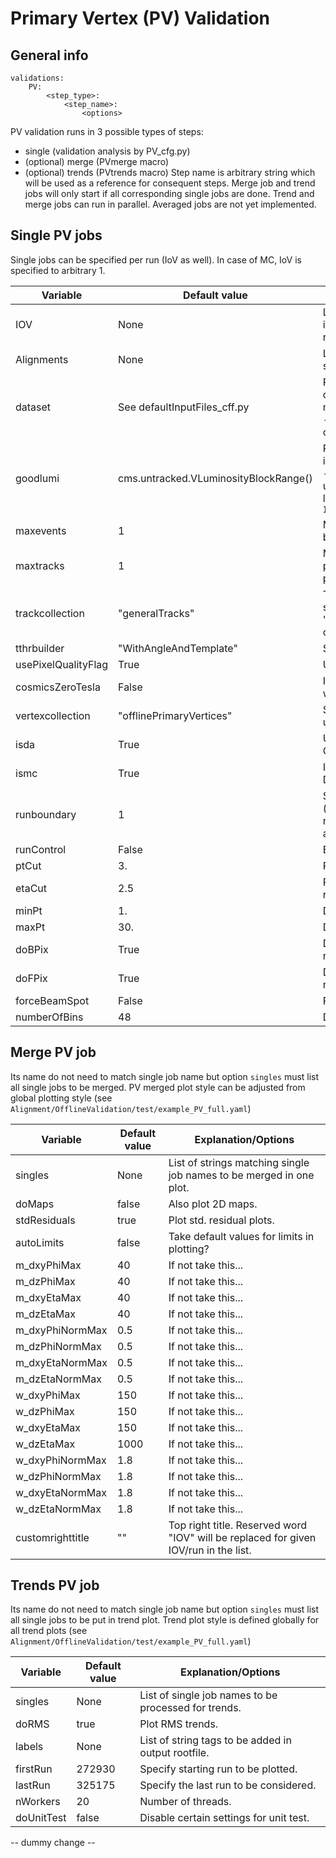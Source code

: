 # Primary Vertex (PV) Validation

## General info
```
validations:
    PV:
        <step_type>:
            <step_name>: 
                <options>
```

PV validation runs in 3 possible types of steps:
 - single (validation analysis by PV_cfg.py)
 - (optional) merge (PVmerge macro)
 - (optional) trends (PVtrends macro) 
Step name is arbitrary string which will be used as a reference for consequent steps.
Merge job and trend jobs will only start if all corresponding single jobs are done.
Trend and merge jobs can run in parallel.
Averaged jobs are not yet implemented. 

## Single PV jobs
Single jobs can be specified per run (IoV as well). In case of MC, IoV is specified to arbitrary 1.  

Variable | Default value | Explanation/Options
-------- | ------------- | --------------------
IOV | None | List of IOVs/runs defined by integer value. IOV 1 is reserved for MC.
Alignments | None | List of alignments. Will create separate directory for each.
dataset | See defaultInputFiles_cff.py | Path to txt file containing list of datasets to be used. If file is missing at EOS or is corrupted - job will eventually fail (most common issue).
goodlumi | cms.untracked.VLuminosityBlockRange() | Path to json file containing lumi information about selected IoV - must contain list of runs under particular IoV with lumiblock info. Format: `IOV_Vali_{}.json`
maxevents | 1 | Maximum number of events before cmsRun terminates.
maxtracks | 1 | Maximum number of tracks per event before next event is processed.
trackcollection | "generalTracks" | Track collection to be specified here, e.g. "ALCARECOTkAlMuonIsolated" or "ALCARECOTkAlMinBias" ... 
tthrbuilder | "WithAngleAndTemplate" | Specify TTRH Builder
usePixelQualityFlag | True | Use pixel quality flag?
cosmicsZeroTesla | False | Is this validation for cosmics with zero magnetic field?
vertexcollection | "offlinePrimaryVertices" | Specify vertex collection to be used.
isda | True | Use DA algorithm (True) or GAP algorithm (False)
ismc | True | Is validation for MC (True) or Data (False)?
runboundary | 1 | Specify starting run number (can be also list of starting numbers in multirun approach).
runControl | False | Enable run control
ptCut | 3. | Probe tracks with pT > 3GeV
etaCut | 2.5 | Probe tracks in abs(eta) < 2.5 region
minPt | 1. | Define minimal track pT
maxPt | 30. | Define maximum track pT
doBPix | True | Do not run validation for BPix if needed
doFPix | True | Do not run validation for FPix if needed
forceBeamSpot | False | Force beam spot
numberOfBins | 48 | Define histogram granularity

## Merge PV job
Its name do not need to match single job name but option `singles` must list all single jobs to be merged.
PV merged plot style can be adjusted from global plotting style (see `Alignment/OfflineValidation/test/example_PV_full.yaml`)

Variable | Default value | Explanation/Options
-------- | ------------- | --------------------
singles | None | List of strings matching single job names to be merged in one plot.
doMaps | false | Also plot 2D maps.
stdResiduals | true | Plot std. residual plots.
autoLimits | false | Take default values for limits in plotting?
m_dxyPhiMax | 40 | If not take this...
m_dzPhiMax | 40 | If not take this...
m_dxyEtaMax | 40 | If not take this...
m_dzEtaMax | 40 | If not take this...
m_dxyPhiNormMax | 0.5 | If not take this...
m_dzPhiNormMax | 0.5 | If not take this...
m_dxyEtaNormMax | 0.5 | If not take this...
m_dzEtaNormMax | 0.5 | If not take this...
w_dxyPhiMax | 150 | If not take this...
w_dzPhiMax | 150 | If not take this... 
w_dxyEtaMax | 150 | If not take this...
w_dzEtaMax | 1000 | If not take this...
w_dxyPhiNormMax | 1.8 | If not take this... 
w_dzPhiNormMax |  1.8 | If not take this...
w_dxyEtaNormMax | 1.8 | If not take this...
w_dzEtaNormMax | 1.8 | If not take this...
customrighttitle | "" | Top right title. Reserved word "IOV" will be replaced for given IOV/run in the list.

## Trends PV job
Its name do not need to match single job name but option `singles` must list all single jobs to be put in trend plot.
Trend plot style is defined globally for all trend plots (see `Alignment/OfflineValidation/test/example_PV_full.yaml`)

Variable | Default value | Explanation/Options
-------- | ------------- | --------------------
singles | None | List of single job names to be processed for trends. 
doRMS | true | Plot RMS trends.
labels | None | List of string tags to be added in output rootfile.
firstRun | 272930 | Specify starting run to be plotted.
lastRun | 325175 | Specify the last run to be considered.
nWorkers | 20 | Number of threads.
doUnitTest | false | Disable certain settings for unit test.
-- dummy change --
